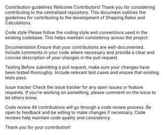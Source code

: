 Contribution guidelines Welcome Contributors! Thank you for considering contributing to the centralized repository. This document outlines the guidelines for contributing to the development of Shipping Rates and Calculations.

Code style Please follow the coding style and conventions used in the existing codebase. This helps maintain consistency across the project.

Documentation Ensure that your contributions are well-documented. Include comments in your code where necessary and provide a clear and concise description of your changes in the pull request.

Testing Before submitting a pull request, make sure your changes have been tested thoroughly. Include relevant test cases and ensure that existing tests pass.

Issue tracker Check the issue tracker for any open issues or feature requests. If you're working on something, please comment on the issue to let others know.

Code review All contributions will go through a code review process. Be open to feedback and be willing to make changes if necessary. Code reviews help maintain code quality and consistency.

Thank you for your contribution!
